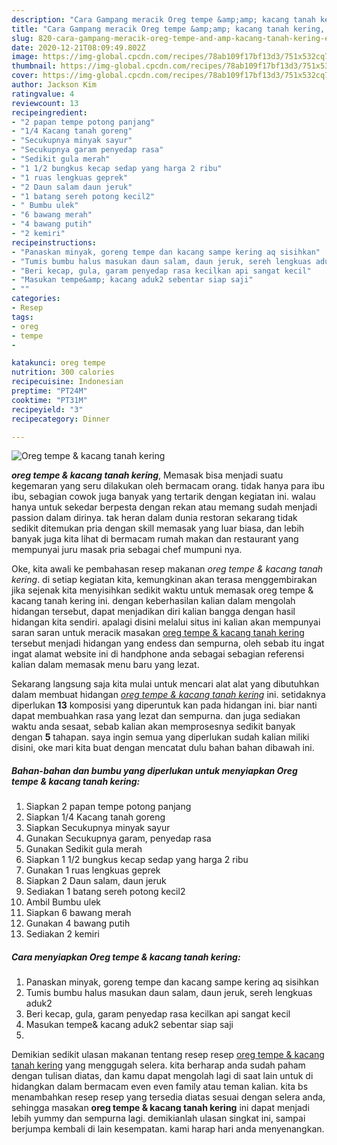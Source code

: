 ```yaml
---
description: "Cara Gampang meracik Oreg tempe &amp;amp; kacang tanah kering, Enak"
title: "Cara Gampang meracik Oreg tempe &amp;amp; kacang tanah kering, Enak"
slug: 820-cara-gampang-meracik-oreg-tempe-and-amp-kacang-tanah-kering-enak
date: 2020-12-21T08:09:49.802Z
image: https://img-global.cpcdn.com/recipes/78ab109f17bf13d3/751x532cq70/oreg-tempe-kacang-tanah-kering-foto-resep-utama.jpg
thumbnail: https://img-global.cpcdn.com/recipes/78ab109f17bf13d3/751x532cq70/oreg-tempe-kacang-tanah-kering-foto-resep-utama.jpg
cover: https://img-global.cpcdn.com/recipes/78ab109f17bf13d3/751x532cq70/oreg-tempe-kacang-tanah-kering-foto-resep-utama.jpg
author: Jackson Kim
ratingvalue: 4
reviewcount: 13
recipeingredient:
- "2 papan tempe potong panjang"
- "1/4 Kacang tanah goreng"
- "Secukupnya minyak sayur"
- "Secukupnya garam penyedap rasa"
- "Sedikit gula merah"
- "1 1/2 bungkus kecap sedap yang harga 2 ribu"
- "1 ruas lengkuas geprek"
- "2 Daun salam daun jeruk"
- "1 batang sereh potong kecil2"
- " Bumbu ulek"
- "6 bawang merah"
- "4 bawang putih"
- "2 kemiri"
recipeinstructions:
- "Panaskan minyak, goreng tempe dan kacang sampe kering aq sisihkan"
- "Tumis bumbu halus masukan daun salam, daun jeruk, sereh lengkuas aduk2"
- "Beri kecap, gula, garam penyedap rasa kecilkan api sangat kecil"
- "Masukan tempe&amp; kacang aduk2 sebentar siap saji"
- ""
categories:
- Resep
tags:
- oreg
- tempe
- 

katakunci: oreg tempe  
nutrition: 300 calories
recipecuisine: Indonesian
preptime: "PT24M"
cooktime: "PT31M"
recipeyield: "3"
recipecategory: Dinner

---
```



![Oreg tempe &amp; kacang tanah kering](https://img-global.cpcdn.com/recipes/78ab109f17bf13d3/751x532cq70/oreg-tempe-kacang-tanah-kering-foto-resep-utama.jpg)

<b><i>oreg tempe &amp; kacang tanah kering</i></b>, Memasak bisa menjadi suatu kegemaran yang seru dilakukan oleh bermacam orang. tidak hanya para ibu ibu, sebagian cowok juga banyak yang tertarik dengan kegiatan ini. walau hanya untuk sekedar berpesta dengan rekan atau memang sudah menjadi passion dalam dirinya. tak heran dalam dunia restoran sekarang tidak sedikit ditemukan pria dengan skill memasak yang luar biasa, dan lebih banyak juga kita lihat di bermacam rumah makan dan restaurant yang mempunyai juru masak pria sebagai chef mumpuni nya.

Oke, kita awali ke pembahasan resep makanan <i>oreg tempe &amp; kacang tanah kering</i>. di setiap kegiatan kita, kemungkinan akan terasa menggembirakan jika sejenak kita menyisihkan sedikit waktu untuk memasak oreg tempe &amp; kacang tanah kering ini. dengan keberhasilan kalian dalam mengolah hidangan tersebut, dapat menjadikan diri kalian bangga dengan hasil hidangan kita sendiri. apalagi disini melalui situs ini kalian akan mempunyai saran saran untuk meracik masakan <u>oreg tempe &amp; kacang tanah kering</u> tersebut menjadi hidangan yang endess dan sempurna, oleh sebab itu ingat ingat alamat website ini di handphone anda sebagai sebagian referensi kalian dalam memasak menu baru yang lezat.




Sekarang langsung saja kita mulai untuk mencari alat alat yang dibutuhkan dalam membuat hidangan <u><i>oreg tempe &amp; kacang tanah kering</i></u> ini. setidaknya diperlukan <b>13</b> komposisi yang diperuntuk kan pada hidangan ini. biar nanti dapat membuahkan rasa yang lezat dan sempurna. dan juga sediakan waktu anda sesaat, sebab kalian akan memprosesnya sedikit banyak dengan <b>5</b> tahapan. saya ingin semua yang diperlukan sudah kalian miliki disini, oke mari kita buat dengan mencatat dulu bahan bahan dibawah ini.

<!--inarticleads1-->

##### Bahan-bahan dan bumbu yang diperlukan untuk menyiapkan Oreg tempe &amp; kacang tanah kering:

1. Siapkan 2 papan tempe potong panjang
1. Siapkan 1/4 Kacang tanah goreng
1. Siapkan Secukupnya minyak sayur
1. Gunakan Secukupnya garam, penyedap rasa
1. Gunakan Sedikit gula merah
1. Siapkan 1 1/2 bungkus kecap sedap yang harga 2 ribu
1. Gunakan 1 ruas lengkuas geprek
1. Siapkan 2 Daun salam, daun jeruk
1. Sediakan 1 batang sereh potong kecil2
1. Ambil  Bumbu ulek
1. Siapkan 6 bawang merah
1. Gunakan 4 bawang putih
1. Sediakan 2 kemiri




<!--inarticleads2-->

##### Cara menyiapkan Oreg tempe &amp; kacang tanah kering:

1. Panaskan minyak, goreng tempe dan kacang sampe kering aq sisihkan
1. Tumis bumbu halus masukan daun salam, daun jeruk, sereh lengkuas aduk2
1. Beri kecap, gula, garam penyedap rasa kecilkan api sangat kecil
1. Masukan tempe&amp; kacang aduk2 sebentar siap saji
1. 




Demikian sedikit ulasan makanan tentang resep resep <u>oreg tempe &amp; kacang tanah kering</u> yang menggugah selera. kita berharap anda sudah paham dengan tulisan diatas, dan kamu dapat mengolah lagi di saat lain untuk di hidangkan dalam bermacam even even family atau teman kalian. kita bs menambahkan resep resep yang tersedia diatas sesuai dengan selera anda, sehingga masakan <b>oreg tempe &amp; kacang tanah kering</b> ini dapat menjadi lebih yummy dan sempurna lagi. demikianlah ulasan singkat ini, sampai berjumpa kembali di lain kesempatan. kami harap hari anda menyenangkan.
